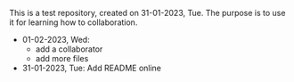 This is a test repository, created on 31-01-2023, Tue. The purpose is to use
it for learning how to collaboration.

- 01-02-2023, Wed:
  - add a collaborator
  - add more files 
- 31-01-2023, Tue: Add README online

